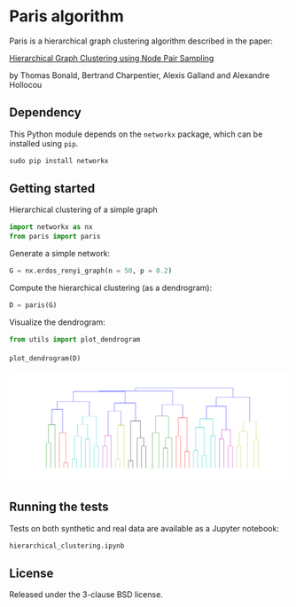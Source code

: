 # Paris algorithm

Paris is a hierarchical graph clustering algorithm described in the paper:

[Hierarchical Graph Clustering using Node Pair Sampling](http://arxiv.org/abs/1806.01664)

by Thomas Bonald, Bertrand Charpentier, Alexis Galland and Alexandre Hollocou

## Dependency

This Python module depends on the `networkx` package,
which can be installed using `pip`.

```python
sudo pip install networkx
```

## Getting started

Hierarchical clustering of a simple graph

```python
import networkx as nx
from paris import paris
```

Generate a simple network:

```python
G = nx.erdos_renyi_graph(n = 50, p = 0.2)
```

Compute the hierarchical clustering (as a dendrogram):

```python
D = paris(G)
```

Visualize the dendrogram:

```python
from utils import plot_dendrogram

plot_dendrogram(D)
```

![Alt text](images/example_dendrogram.png)

## Running the tests

Tests on both synthetic and real data are available as a Jupyter notebook:

```python
hierarchical_clustering.ipynb
```
  
## License


Released under the 3-clause BSD license.

